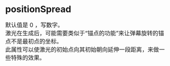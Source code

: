 # positionSpread
<font size=4>默认值是 0 ，写数字。   
激光在生成后，可能需要类似于“锚点的功能”来让弹幕旋转的锚点不是最初点的坐标。   
此属性可以使激光的初始点向其初始朝向延伸一段距离，来做一些特殊的效果。</font>
